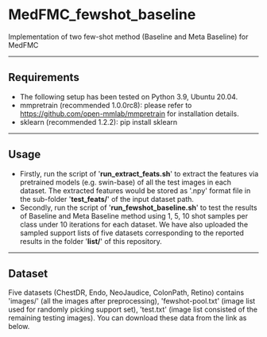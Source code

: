 # MedFMC_fewshot_baseline
Implementation of two few-shot method (Baseline and Meta Baseline) for MedFMC
****
## Requirements
* The following setup has been tested on Python 3.9, Ubuntu 20.04.  
* mmpretrain (recommended 1.0.0rc8): please refer to https://github.com/open-mmlab/mmpretrain for installation details.     
* sklearn (recommended 1.2.2): pip install sklearn  
****
## Usage 
* Firstly, run the script of '**run_extract_feats.sh**' to extract the features via pretrained models (e.g. swin-base) of all the test images in each dataset. The extracted features would be stored as '.npy' format file in the sub-folder '**test_feats/**' of the input dataset path.   
* Secondly, run the script of '**run_fewshot_baseline.sh**' to test the results of Baseline and Meta Baseline method using 1, 5, 10 shot samples per class under 10 iterations for each dataset. We have also uploaded the sampled support lists of five datasets corresponding to the reported results in the folder '**list/**' of this repository.
****
## Dataset
Five datasets (ChestDR, Endo, NeoJaudice, ColonPath, Retino) contains 'images/' (all the images after preprocessing), 'fewshot-pool.txt' (image list used for randomly picking support set), 'test.txt' (image list consisted of the remaining testing images). You can download these data from the link as below.  
